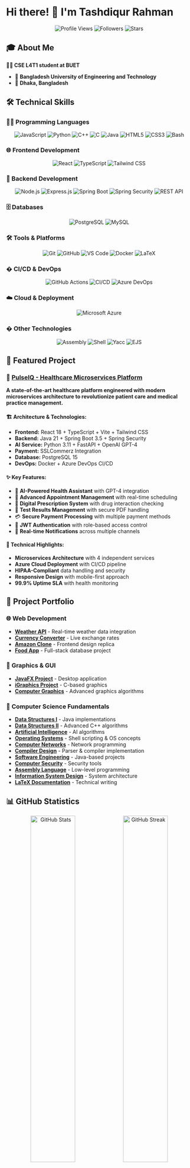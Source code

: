 # Hi there! 👋 I'm Tashdiqur Rahman


<div align="center">
  <img src="https://komarev.com/ghpvc/?username=TashdiqurRahmanShifat&color=brightgreen&style=flat-square" alt="Profile Views"/>
  <img src="https://img.shields.io/github/followers/TashdiqurRahmanShifat?label=Followers&style=flat-square&color=blue" alt="Followers"/>
  <img src="https://img.shields.io/github/stars/TashdiqurRahmanShifat?label=Stars&style=flat-square&color=yellow" alt="Stars"/>
</div>

## 🎓 About Me

**👨‍🎓 CSE L4T1 student at BUET**

- 🏫 **Bangladesh University of Engineering and Technology**
- 📍 **Dhaka, Bangladesh**  

## 🛠️ Technical Skills

### 👨‍💻 Programming Languages
<div align="center">
  
![JavaScript](https://img.shields.io/badge/JAVASCRIPT-F7DF1E?style=for-the-badge&logo=javascript&logoColor=black)
![Python](https://img.shields.io/badge/PYTHON-3776AB?style=for-the-badge&logo=python&logoColor=white)
![C++](https://img.shields.io/badge/C++-00599C?style=for-the-badge&logo=cplusplus&logoColor=white)
![C](https://img.shields.io/badge/C-A8B9CC?style=for-the-badge&logo=c&logoColor=black)
![Java](https://img.shields.io/badge/JAVA-ED8B00?style=for-the-badge&logo=java&logoColor=white)
![HTML5](https://img.shields.io/badge/HTML5-E34F26?style=for-the-badge&logo=html5&logoColor=white)
![CSS3](https://img.shields.io/badge/CSS3-1572B6?style=for-the-badge&logo=css3&logoColor=white)
![Bash](https://img.shields.io/badge/BASH-4EAA25?style=for-the-badge&logo=gnubash&logoColor=white)

</div>

### 🌐 Frontend Development
<div align="center">
  
![React](https://img.shields.io/badge/REACT-61DAFB?style=for-the-badge&logo=react&logoColor=black)
![TypeScript](https://img.shields.io/badge/TYPESCRIPT-3178C6?style=for-the-badge&logo=typescript&logoColor=white)
![Tailwind CSS](https://img.shields.io/badge/TAILWIND_CSS-06B6D4?style=for-the-badge&logo=tailwindcss&logoColor=white)

</div>

### 🔧 Backend Development
<div align="center">
  
![Node.js](https://img.shields.io/badge/NODE.JS-339933?style=for-the-badge&logo=nodedotjs&logoColor=white)
![Express.js](https://img.shields.io/badge/EXPRESS.JS-000000?style=for-the-badge&logo=express&logoColor=white)
![Spring Boot](https://img.shields.io/badge/SPRING_BOOT-6DB33F?style=for-the-badge&logo=springboot&logoColor=white)
![Spring Security](https://img.shields.io/badge/SPRING_SECURITY-6DB33F?style=for-the-badge&logo=springsecurity&logoColor=white)
![REST API](https://img.shields.io/badge/REST_API-FF6C37?style=for-the-badge&logo=api&logoColor=white)

</div>

### 🗄️ Databases
<div align="center">
  
![PostgreSQL](https://img.shields.io/badge/POSTGRESQL-4169E1?style=for-the-badge&logo=postgresql&logoColor=white)
![MySQL](https://img.shields.io/badge/MYSQL-4479A1?style=for-the-badge&logo=mysql&logoColor=white)

</div>

### 🛠️ Tools & Platforms
<div align="center">
  
![Git](https://img.shields.io/badge/GIT-F05032?style=for-the-badge&logo=git&logoColor=white)
![GitHub](https://img.shields.io/badge/GITHUB-181717?style=for-the-badge&logo=github&logoColor=white)
![VS Code](https://img.shields.io/badge/VS_CODE-007ACC?style=for-the-badge&logo=visualstudiocode&logoColor=white)
![Docker](https://img.shields.io/badge/DOCKER-2496ED?style=for-the-badge&logo=docker&logoColor=white)
![LaTeX](https://img.shields.io/badge/LATEX-008080?style=for-the-badge&logo=latex&logoColor=white)

</div>

### � CI/CD & DevOps
<div align="center">
  
![GitHub Actions](https://img.shields.io/badge/GITHUB_ACTIONS-2088FF?style=for-the-badge&logo=githubactions&logoColor=white)
![CI/CD](https://img.shields.io/badge/CI%2FCD-FF5722?style=for-the-badge&logo=githubactions&logoColor=white)
![Azure DevOps](https://img.shields.io/badge/AZURE_DEVOPS-0078D7?style=for-the-badge&logo=azuredevops&logoColor=white)

</div>

### ☁️ Cloud & Deployment
<div align="center">
  
![Microsoft Azure](https://img.shields.io/badge/MICROSOFT_AZURE-0078D4?style=for-the-badge&logo=microsoftazure&logoColor=white)

</div>

### � Other Technologies
<div align="center">
  
![Assembly](https://img.shields.io/badge/ASSEMBLY-525252?style=for-the-badge&logo=assemblyscript&logoColor=white)
![Shell](https://img.shields.io/badge/SHELL-4EAA25?style=for-the-badge&logo=powershell&logoColor=white)
![Yacc](https://img.shields.io/badge/YACC-FF6B6B?style=for-the-badge&logo=gnu&logoColor=white)
![EJS](https://img.shields.io/badge/EJS-B4CA65?style=for-the-badge&logo=ejs&logoColor=black)

</div>

## 🎯 Featured Project

### 🏥 **[PulseIQ - Healthcare Microservices Platform](https://github.com/TashdiqurRahmanShifat/PulseIQ)**

**A state-of-the-art healthcare platform engineered with modern microservices architecture to revolutionize patient care and medical practice management.**

#### 🏗️ **Architecture & Technologies:**
- **Frontend:** React 18 + TypeScript + Vite + Tailwind CSS
- **Backend:** Java 21 + Spring Boot 3.5 + Spring Security
- **AI Service:** Python 3.11 + FastAPI + OpenAI GPT-4
- **Payment:** SSLCommerz Integration
- **Database:** PostgreSQL 15
- **DevOps:** Docker + Azure DevOps CI/CD

#### ✨ **Key Features:**
- 🤖 **AI-Powered Health Assistant** with GPT-4 integration
- 📅 **Advanced Appointment Management** with real-time scheduling
- 💊 **Digital Prescription System** with drug interaction checking
- 🧪 **Test Results Management** with secure PDF handling
- 💳 **Secure Payment Processing** with multiple payment methods
- 🔐 **JWT Authentication** with role-based access control
- 📱 **Real-time Notifications** across multiple channels

#### 🌟 **Technical Highlights:**
- **Microservices Architecture** with 4 independent services
- **Azure Cloud Deployment** with CI/CD pipeline
- **HIPAA-Compliant** data handling and security
- **Responsive Design** with mobile-first approach
- **99.9% Uptime SLA** with health monitoring

## 🎯 Project Portfolio

### 🌐 **Web Development**
- **[Weather API](https://github.com/TashdiqurRahmanShifat/Weather-API)** - Real-time weather data integration
- **[Currency Converter](https://github.com/TashdiqurRahmanShifat/Currency-Converter)** - Live exchange rates
- **[Amazon Clone](https://github.com/TashdiqurRahmanShifat/Amazon-Clone-Using-CSS)** - Frontend design replica
- **[Food App](https://github.com/TashdiqurRahmanShifat/FoodApp-CSE216-DataBase-Project)** - Full-stack database project

### 🎨 **Graphics & GUI**
- **[JavaFX Project](https://github.com/TashdiqurRahmanShifat/Level-1_Term-2_JavaFX_Project)** - Desktop application
- **[iGraphics Project](https://github.com/TashdiqurRahmanShifat/Level-1_Term-1_IGraphics_Project)** - C-based graphics
- **[Computer Graphics](https://github.com/TashdiqurRahmanShifat/CSE-410-Graphics)** - Advanced graphics algorithms

### 🧠 **Computer Science Fundamentals**
- **[Data Structures I](https://github.com/TashdiqurRahmanShifat/CSE204-DSA-I)** - Java implementations
- **[Data Structures II](https://github.com/TashdiqurRahmanShifat/CSE208-DSA-II)** - Advanced C++ algorithms
- **[Artificial Intelligence](https://github.com/TashdiqurRahmanShifat/CSE318-Artificial_Intelligence)** - AI algorithms
- **[Operating Systems](https://github.com/TashdiqurRahmanShifat/CSE314-OS)** - Shell scripting & OS concepts
- **[Computer Networks](https://github.com/TashdiqurRahmanShifat/CSE322-ComputerNetwork)** - Network programming
- **[Compiler Design](https://github.com/TashdiqurRahmanShifat/CSE310-Compiler)** - Parser & compiler implementation
- **[Software Engineering](https://github.com/TashdiqurRahmanShifat/CSE308-Software_Engineering)** - Java-based projects
- **[Computer Security](https://github.com/TashdiqurRahmanShifat/CSE-406-Computer-Security)** - Security tools
- **[Assembly Language](https://github.com/TashdiqurRahmanShifat/CSE-316-Assembly)** - Low-level programming
- **[Information System Design](https://github.com/TashdiqurRahmanShifat/CSE326-ISD)** - System architecture
- **[LaTeX Documentation](https://github.com/TashdiqurRahmanShifat/CSE300-Latex)** - Technical writing

## 📊 GitHub Statistics

<div align="center">
  <img width="49%" src="https://github-readme-stats.vercel.app/api?username=TashdiqurRahmanShifat&show_icons=true&theme=tokyonight&hide_border=true" alt="GitHub Stats"/>
  <img width="49%" src="https://github-readme-streak-stats.herokuapp.com/?user=TashdiqurRahmanShifat&theme=tokyonight&hide_border=true" alt="GitHub Streak"/>
</div>

<div align="center">
  <img width="60%" src="https://github-readme-stats.vercel.app/api/top-langs/?username=TashdiqurRahmanShifat&layout=compact&theme=tokyonight&hide_border=true&langs_count=10" alt="Most Used Languages"/>
</div>

## 🏆 GitHub Activity Graph

<div align="center">
  <img src="https://github-readme-activity-graph.vercel.app/graph?username=TashdiqurRahmanShifat&theme=tokyo-night&hide_border=true&area=true" alt="Contribution Graph"/>
</div>

## 📫 Connect With Me

<div align="center">
  
[![Portfolio](https://img.shields.io/badge/🌐_Portfolio-4285F4?style=for-the-badge&logoColor=white)](https://tashdiqurrahmanshifat.github.io/)
[![LinkedIn](https://img.shields.io/badge/LinkedIn-0077B5?style=for-the-badge&logo=linkedin&logoColor=white)](https://linkedin.com/in/tashdiqurrahmanshifat)
[![Email](https://img.shields.io/badge/📧_Email-EA4335?style=for-the-badge&logoColor=white)](mailto:tashdiqur@gmail.com)
[![GitHub](https://img.shields.io/badge/GitHub-181717?style=for-the-badge&logo=github&logoColor=white)](https://github.com/TashdiqurRahmanShifat)

</div>

---

<div align="center">
  <img src="https://capsule-render.vercel.app/api?type=waving&color=gradient&height=100&section=footer" alt="Footer"/>
</div>

<div align="center">
  
**⭐ "The best way to predict the future is to create it." - Peter Drucker**

*Thanks for visiting! Feel free to explore my repositories and connect for collaboration opportunities!* 🚀

</div></content>
